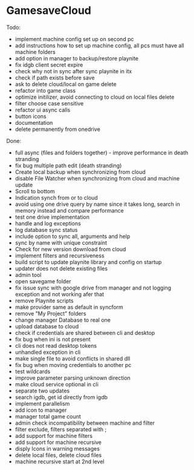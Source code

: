 # GamesaveCloud

Todo:
- implement machine config set up on second pc
- add instructions how to set up machine config, all pcs must have all machine folders
- add option in manager to backup/restore playnite
- fix idgb client secret expire
- check why not in sync after sync playnite in itx
- check if path exists before save
- ask to delete cloud/local on game delete
- refactor into game class
- optimize initilizer, avoid connecting to cloud on local files delete
- filter choose case sensitive
- refactor ui async calls
- button icons
- documentation
- delete permanently from onedrive

Done:
- full async (files and folders together) - improve performance in death stranding
- fix bug multiple path edit (death stranding)
- Create local backup when synchronizing from cloud
- disable File Watcher when synchronizing from cloud and machine update
- Scroll to bottom
- Indication synch from or to cloud
- avoid using one drive query by name since it takes long, search in memory instead and compare performance
- test one drive implementation
- handle and log exceptions
- log database sync status
- include option to sync all, arguments and help
- sync by name with unique constraint
- Check for new version download from cloud
- implement filters and recursiveness
- build script to update playnite library and config on startup
- updater does not delete existing files
- admin tool
- open savegame folder
- fix issue sync with google drive from manager and not logging exception and not working afer that
- remove Playnite scripts
- make provider same as default in syncform
- remove "My Project" folders
- change manager Database to real one
- upload database to cloud
- check if credentials are shared between cli and desktop
- fix bug when ini is not present
- cli does not read desktop tokens
- unhandled exception in cli
- make single file to avoid conflicts in shared dll
- fix bug when moving credentials to another pc
- test wildcards
- improve parameter parsing unknown direction
- make cloud service optional in cli
- separate two updates
- search igdb, get id directly from igdb
- implement parallelism
- add icon to manager
- manager total game count
- admin check incompatibility between machine and filter
- filter exclude, filters separated with ;
- add support for machine filters
- add support for machine recursive
- disply Icons in warning messages
- delete local files, delete cloud files
- machine recursive start at 2nd level